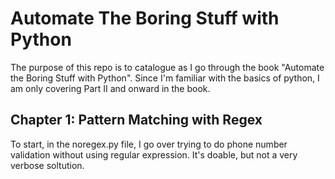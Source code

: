 # Automate The Boring Stuff with Python

The purpose of this repo is to catalogue as I go through the book "Automate the Boring Stuff with Python". Since I'm familiar with the basics of python, I am only covering Part II and onward in the book. 

## Chapter 1: Pattern Matching with Regex

To start, in the noregex.py file, I go over trying to do phone number validation without using regular expression. It's doable, but not a very verbose soltution.